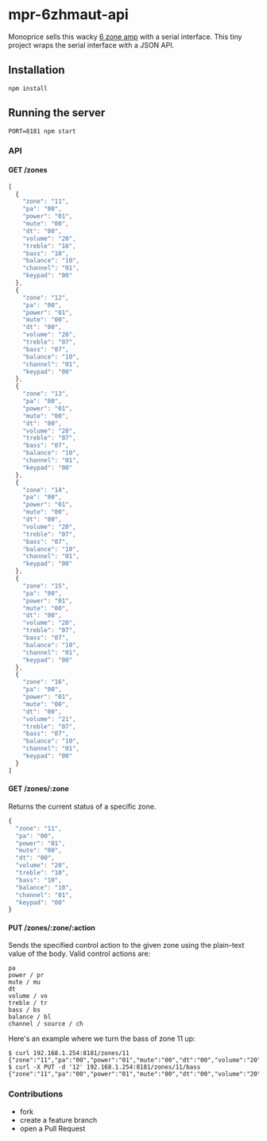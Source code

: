 # mpr-6zhmaut-api

Monoprice sells this wacky [6 zone amp](https://www.monoprice.com/product?p_id=10761) with a serial interface. This tiny project wraps the serial interface with a JSON API.

## Installation

    npm install

## Running the server

    PORT=8181 npm start

### API

#### GET /zones

```js
[
  {
    "zone": "11",
    "pa": "00",
    "power": "01",
    "mute": "00",
    "dt": "00",
    "volume": "20",
    "treble": "10",
    "bass": "10",
    "balance": "10",
    "channel": "01",
    "keypad": "00"
  },
  {
    "zone": "12",
    "pa": "00",
    "power": "01",
    "mute": "00",
    "dt": "00",
    "volume": "20",
    "treble": "07",
    "bass": "07",
    "balance": "10",
    "channel": "01",
    "keypad": "00"
  },
  {
    "zone": "13",
    "pa": "00",
    "power": "01",
    "mute": "00",
    "dt": "00",
    "volume": "20",
    "treble": "07",
    "bass": "07",
    "balance": "10",
    "channel": "01",
    "keypad": "00"
  },
  {
    "zone": "14",
    "pa": "00",
    "power": "01",
    "mute": "00",
    "dt": "00",
    "volume": "20",
    "treble": "07",
    "bass": "07",
    "balance": "10",
    "channel": "01",
    "keypad": "00"
  },
  {
    "zone": "15",
    "pa": "00",
    "power": "01",
    "mute": "00",
    "dt": "00",
    "volume": "20",
    "treble": "07",
    "bass": "07",
    "balance": "10",
    "channel": "01",
    "keypad": "00"
  },
  {
    "zone": "16",
    "pa": "00",
    "power": "01",
    "mute": "00",
    "dt": "00",
    "volume": "21",
    "treble": "07",
    "bass": "07",
    "balance": "10",
    "channel": "01",
    "keypad": "00"
  }
]
```

#### GET /zones/:zone

Returns the current status of a specific zone.

```js
{
  "zone": "11",
  "pa": "00",
  "power": "01",
  "mute": "00",
  "dt": "00",
  "volume": "20",
  "treble": "10",
  "bass": "10",
  "balance": "10",
  "channel": "01",
  "keypad": "00"
}
```

#### PUT /zones/:zone/:action

Sends the specified control action to the given zone using the plain-text value of the body. Valid control actions are:

    pa
    power / pr
    mute / mu
    dt
    volume / vo
    treble / tr
    bass / bs
    balance / bl
    channel / source / ch

Here's an example where we turn the bass of zone 11 up:

```
$ curl 192.168.1.254:8181/zones/11
{"zone":"11","pa":"00","power":"01","mute":"00","dt":"00","volume":"20","treble":"10","bass":"10","balance":"10","channel":"01","keypad":"00"} 
$ curl -X PUT -d '12' 192.168.1.254:8181/zones/11/bass
{"zone":"11","pa":"00","power":"01","mute":"00","dt":"00","volume":"20","treble":"10","bass":"12","balance":"10","channel":"01","keypad":"00"}
```

### Contributions

* fork
* create a feature branch
* open a Pull Request
